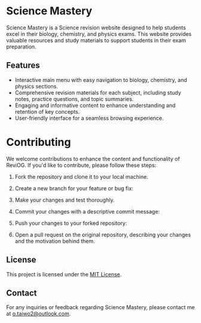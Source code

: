 # Science Mastery

Science Mastery is a Science revision website designed to help students excel in their biology, chemistry, and physics exams. This website provides valuable resources and study materials to support students in their exam preparation.

## Features

- Interactive main menu with easy navigation to biology, chemistry, and physics sections.
- Comprehensive revision materials for each subject, including study notes, practice questions, and topic summaries.
- Engaging and informative content to enhance understanding and retention of key concepts.
- User-friendly interface for a seamless browsing experience.

# Contributing

We welcome contributions to enhance the content and functionality of ReviOG. If you'd like to contribute, please follow these steps:

1. Fork the repository and clone it to your local machine.

2. Create a new branch for your feature or bug fix:

3. Make your changes and test thoroughly.

4. Commit your changes with a descriptive commit message:

5. Push your changes to your forked repository:

6. Open a pull request on the original repository, describing your changes and the motivation behind them.

## License

This project is licensed under the [MIT License](LICENSE).

## Contact

For any inquiries or feedback regarding Science Mastery, please contact me at [o.taiwo2@outlook.com](mailto:o.taiwo2@outlook.com).


